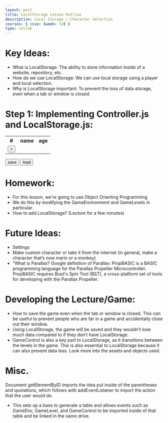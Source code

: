 ```yaml
---
layout: post
title: LocalStorage Lesson Outline
description: Local Storage / Character Selection
courses: { csse: {week: 14} }
type: collab
---
```


# Key Ideas:
- What is LocalStorage: The ability to store information inside of a website, repository, etc.
- How do we use LocalStorage: We can use local storage using a player and local selection.
- Why is LocalStorage important: To prevent the loss of data storage, even when a tab or window is closed.


# Step 1: Implementing Controller.js and LocalStorage.js:




<div>
<table>
    <tr id="pasteAfter">
    	<th>#</th>
        <th>name</th>
        <th>age</th>
    </tr>
    <tr>
    	<td><button id="incrementRow">+</button></td>
    </tr>
</table>
<button id="save">save</button>
<button id="load">load</button>
<p id="storageCheck"></p>
</div>

<script>
var count = 0;
var storageC;
var pasteAfter = document.getElementById("pasteAfter");
var incrementRow = document.getElementById("incrementRow");
var storageExists = document.getElementById("storageCheck");
var saveButton = document.getElementById("save");
var loadButton = document.getElementById("load");

var key = "myKeyValue";

var rows=[];
function addRow(v1,v2){
    var current = count.toFixed(0); //copy the current count for the current row
    rows.push([]);

	  var row = document.createElement("tr"); //create a row

    var td1 = document.createElement("td");
    td1.innerText = String(count);
    row.append(td1);
    
    var td2 = document.createElement("td");
    var input1 = document.createElement("input");
    input1.type = "text";
    input1.value = v1?v1:"";
    rows[count].push(input1.value);
    input1.addEventListener("focusout",()=>{rows[current][0]=input1.value}); //listen for updates to inputfeild
    td2.append(input1);
    row.append(td2);
    
    var td3 = document.createElement("td");
    var input2 = document.createElement("input");
    input2.type = "number";
    input2.value = v2?v2:0;
    rows[count].push(input2.value);
    input2.addEventListener("focusout",()=>{rows[current][1]=input2.value});//listen for updates to inputfeild
    td3.append(input2);
    row.append(td3);
    
    pasteAfter.insertAdjacentElement("afterend",row); //paste row into table

    count += 1; //increment count
}

///// not my code, but checks if browser has localstorage
function storageAvailable(type) {
  let storage;
  try {
    storage = window[type];
    const x = "__storage_test__";
    storage.setItem(x, x);
    storage.removeItem(x);
    return true;
  } catch (e) {
    return (
      e instanceof DOMException &&
      // everything except Firefox
      (e.code === 22 ||
        // Firefox
        e.code === 1014 ||
        // test name field too, because code might not be present
        // everything except Firefox
        e.name === "QuotaExceededError" ||
        // Firefox
        e.name === "NS_ERROR_DOM_QUOTA_REACHED") &&
      // acknowledge QuotaExceededError only if there's something already stored
      storage &&
      storage.length !== 0
    );
  }
}
if (storageAvailable("localStorage")) {
    storageExists.innerText = "Local Storage Available";
    storageC = true;
  // Yippee! We can use localStorage awesomeness
} else {
    storageC = false;
    storageExists.innerText = "Local Storage Not Available";
  // Too bad, no localStorage for us
}

function load(){
    if (!storageC){
        console.log("cannot access local storage");
        return;
    }
    var list = window.localStorage.getItem(key);
    if (list){
        var array1 = list.split(","); //data is saved as a string, convert to array
        for(let i = 0;i<array1.length;i+=2){
            addRow(array1[i],array1[i+1]);
        }
    }
    else {
        console.log("data may not exist");
    }
}

function save(){
    console.log(rows);
    if (!storageC){
        console.log("cannot access local storage");
        return;
    }
    window.localStorage.clear(); //clear existing data

    //replace data
    window.localStorage.setItem(key,rows); //data is converted to string automatically
}
//listen for button presses
incrementRow.addEventListener("click",()=>{addRow()});
saveButton.addEventListener("click",save);
loadButton.addEventListener("click",load);
</script>

# Homework:
- For this lesson, we're going to use Object Orienting Programming
- We do this by modifying the GameEnvironment and GameLevels in particular.
- How to add LocalStorage? (Lecture for a few minutes)

# Future Ideas:
- Settings
- Make custom character or take it from the internet (in general, make a character that’s now mario or a monkey)
- “What is Parallax? Google definition of Parallax: PropBASIC is a BASIC programming language for the Parallax Propeller Microcontroller. PropBASIC requires Brad's Spin Tool (BST), a cross-platform set of tools for developing with the Parallax Propeller.

# Developing the Lecture/Game:
- How to save the game even when the tab or window is closed. This can be useful to prevent people who are far in a game and accidentally close out their window. 
- Using LocalStorage, the game will be saved and they wouldn’t lose much data compared to if they don’t have LocalStorage. 
- GameControl is also a key part to LocalStorage, as it transitions between the levels in the game. This is also essential to LocalStorage because it can also prevent data loss.
Look more into the assets and objects used.

# Misc.
Document getElementByID imports the idea put inside of the parentheses and quotations, which follows with addEventListener to import the action that the user would do.
- This sets up a base to generate a table and allows events such as GameEnv, GameLevel, and GameControl to be imported inside of that table and be linked in the same drive.